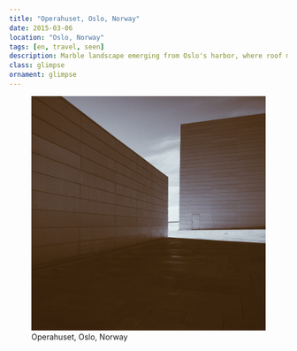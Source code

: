 ```yaml
---
title: "Operahuset, Oslo, Norway"
date: 2015-03-06
location: "Oslo, Norway"
tags: [en, travel, seen]
description: Marble landscape emerging from Oslo's harbor, where roof meets sky.
class: glimpse
ornament: glimpse
---
```


<figure>
  <img src="/assets/img/2015-03-06-operahuset-oslo-norway.jpeg" alt="Operahuset, Oslo, Norway">
  <figcaption>Operahuset, Oslo, Norway</figcaption>
</figure>
